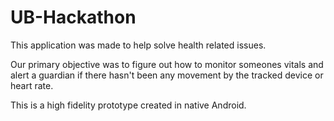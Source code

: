 # UB-Hackathon
This application was made to help solve health related issues.

Our primary objective was to figure out how to monitor someones vitals and alert a guardian if there hasn't been any movement by the tracked device or heart rate.

This is a high fidelity prototype created in native Android.
